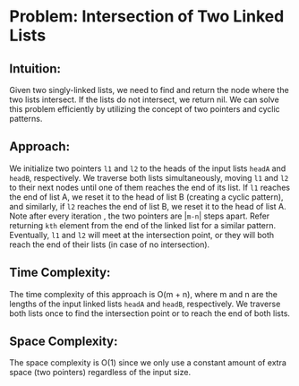 # Problem: Intersection of Two Linked Lists

## Intuition:
Given two singly-linked lists, we need to find and return the node where the two lists intersect. If the lists do not intersect, we return nil. We can solve this problem efficiently by utilizing the concept of two pointers and cyclic patterns.

## Approach:
We initialize two pointers `l1` and `l2` to the heads of the input lists `headA` and `headB`, respectively. We traverse both lists simultaneously, moving `l1` and `l2` to their next nodes until one of them reaches the end of its list. If `l1` reaches the end of list A, we reset it to the head of list B (creating a cyclic pattern), and similarly, if `l2` reaches the end of list B, we reset it to the head of list A. Note after every iteration , the two pointers are |`m-n`| steps apart. Refer returning `kth` element from the end of the linked list for a similar pattern. Eventually, `l1` and `l2` will meet at the intersection point, or they will both reach the end of their lists (in case of no intersection).

## Time Complexity:
The time complexity of this approach is O(m + n), where m and n are the lengths of the input linked lists `headA` and `headB`, respectively. We traverse both lists once to find the intersection point or to reach the end of both lists.

## Space Complexity:
The space complexity is O(1) since we only use a constant amount of extra space (two pointers) regardless of the input size.
